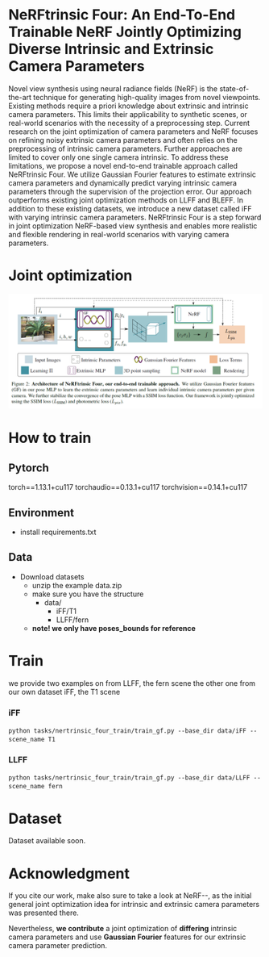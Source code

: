 # NeRFtrinsic Four: An End-To-End Trainable NeRF Jointly Optimizing Diverse Intrinsic and Extrinsic Camera Parameters

Novel view synthesis using neural radiance fields (NeRF) is the state-of-the-art technique for generating high-quality images from novel viewpoints. Existing methods require a priori knowledge about extrinsic and intrinsic camera parameters. This limits their applicability to synthetic scenes, or real-world scenarios with the necessity of a preprocessing step. Current research on the joint optimization of camera parameters and NeRF focuses on refining noisy extrinsic camera parameters and often relies on the preprocessing of intrinsic camera parameters. Further approaches are limited to cover only one single camera intrinsic. To address these limitations, we propose a novel end-to-end trainable approach called NeRFtrinsic Four. We utilize Gaussian Fourier features to estimate extrinsic camera parameters and dynamically predict varying intrinsic camera parameters through the supervision of the projection error. Our approach outperforms existing joint optimization methods on LLFF and BLEFF. In addition to these existing datasets, we introduce a new dataset called iFF with varying intrinsic camera parameters. NeRFtrinsic Four is a step forward in joint optimization NeRF-based view synthesis and enables more realistic and flexible rendering in real-world scenarios with varying camera parameters.

# Joint optimization

![image](figures/approach.png)

# How to train
## Pytorch
torch==1.13.1+cu117
torchaudio==0.13.1+cu117
torchvision==0.14.1+cu117 
## Environment
- install requirements.txt
## Data
- Download datasets
   - unzip the example data.zip
   - make sure you have the structure
       - data/
            - iFF/T1
            - LLFF/fern
   - **note! we only have poses_bounds for reference**
# Train
  we provide two examples on from LLFF, the fern scene the other one from our own dataset iFF, the T1 scene

### iFF
``python tasks/nertrinsic_four_train/train_gf.py --base_dir data/iFF --scene_name T1``
### LLFF
``python tasks/nertrinsic_four_train/train_gf.py --base_dir data/LLFF --scene_name fern``

# Dataset

Dataset available soon.

# Acknowledgment

If you cite our work, make also sure to take a look at NeRF--, as the initial general joint optimization idea for intrinsic and extrinsic camera parameters was presented there.

Nevertheless, **we contribute** a joint optimization of **differing** intrinsic camera parameters and use **Gaussian Fourier** features for our extrinsic camera parameter prediction.
